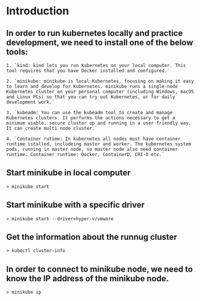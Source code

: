 # Introduction


## In order to run kubernetes locally and practice development, we need to install one of the below tools:

    1. `kind: kind lets you run Kubernetes on your local computer. This tool requires that you have Docker installed and configured.`

    2. `minikube: minikube is local Kubernetes, focusing on making it easy to learn and develop for Kubernetes. minikube runs a single-node Kubernetes cluster on your personal computer (including Windows, macOS and Linux PCs) so that you can try out Kubernetes, or for daily development work.`

    3. `kubeadm: You can use the kubeadm tool to create and manage Kubernetes clusters. It performs the actions necessary to get a minimum viable, secure cluster up and running in a user friendly way. It can create multi node cluster.`

    4. `Container rutime: In kubernetes all nodes must have container runtime istalled, includeing master and worker. The kubernetes system pods, running in master node, so master node also need container runtime. Container runtime: Docker, ContainerD, CRI-O etc.`


## Start minikube in local computer
    > minikube start

## Start minikube with a specific driver
    > minikube start --driver=hyper-v/vmware

## Get the information about the runnug cluster
    > kubectl cluster-info

## In order to connect to minikube node, we need to know the IP address of the minikube node. 
    > minikube ip
